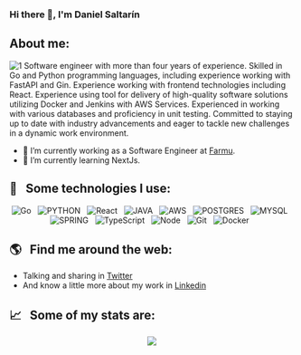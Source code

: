 ### Hi there 👋, I'm Daniel Saltarín

## About me:

![1](https://user-images.githubusercontent.com/53949337/152693496-7668f9e1-9018-4e0e-ab43-e153f35d552c.png)
Software engineer with more than four years of experience. Skilled in Go and Python programming languages, including experience working with FastAPI and Gin. Experience working with frontend technologies including React. Experience using tool for delivery of high-quality software solutions utilizing Docker and Jenkins with AWS Services. Experienced in working with various databases and proficiency in unit testing. Committed to staying up to date with industry advancements and eager to tackle new challenges in a dynamic work environment.

- 🔭 I’m currently working as a Software Engineer at <a href="(https://www.farmu.com.co/)">Farmu</a>.
- 🌱 I’m currently learning NextJs.

## 🎯 &nbsp;&nbsp;Some technologies I use:

<p align="center">
<img src="https://img.shields.io/badge/Go-00ADD8?style=for-the-badge&logo=go&logoColor=white" alt="Go" />&nbsp;&nbsp;
  <img src="https://img.shields.io/badge/Python-3776AB?style=for-the-badge&logo=python&logoColor=white" alt="PYTHON" />&nbsp;&nbsp;
  <img src="https://img.shields.io/badge/React-20232A?style=for-the-badge&logo=react&logoColor=61DAFB" alt="React" />&nbsp;&nbsp;
  <img src="https://img.shields.io/badge/Amazon_AWS-232F3E?style=for-the-badge&logo=amazon-aws&logoColor=white" alt="JAVA" />&nbsp;&nbsp;
  <img src="https://img.shields.io/badge/Java-ED8B00?style=for-the-badge&logo=java&logoColor=white" alt="AWS" />&nbsp;&nbsp;
  <img src="https://img.shields.io/badge/PostgreSQL-316192?style=for-the-badge&logo=postgresql&logoColor=white" alt="POSTGRES" />&nbsp;&nbsp;
  <img src="https://img.shields.io/badge/MySQL-00000F?style=for-the-badge&logo=mysql&logoColor=white" alt="MYSQL" />&nbsp;&nbsp;
  <img src="https://img.shields.io/badge/Spring_Boot-F2F4F9?style=for-the-badge&logo=spring-boot" alt="SPRING" />&nbsp;&nbsp;
  <img src="https://img.shields.io/badge/TypeScript-007ACC?style=for-the-badge&logo=typescript&logoColor=white" alt="TypeScript" />&nbsp;&nbsp;
  <img src="https://img.shields.io/badge/Node.js-43853D?style=for-the-badge&logo=node.js&logoColor=white" alt="Node" />&nbsp;&nbsp;
  <img src="https://img.shields.io/badge/Git-F05032?style=for-the-badge&logo=git&logoColor=white" alt="Git" />&nbsp;&nbsp;
  <img src="https://img.shields.io/badge/Docker-2CA5E0?style=for-the-badge&logo=docker&logoColor=white" alt="Docker" />&nbsp;&nbsp;
</p>

## 🌎 &nbsp;&nbsp;Find me around the web:

- Talking and sharing in <a href="https://twitter.com/dgsaltarin">Twitter</a>
- And know a little more about my work in <a href="https://www.linkedin.com/in/dgsaltarin/">Linkedin</a>

## 📈 &nbsp;&nbsp;Some of my stats are:

<p align="center">
  <img align="" src="https://github-readme-stats.vercel.app/api?username=dgsaltarin&theme=city_lights&show_icons=true&hide=contribs" />
</p>
